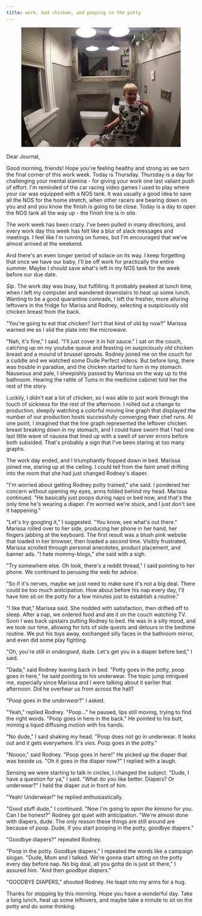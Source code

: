 ```yaml
---
title: work, bad chicken, and pooping in the potty
---
```


<figure>
  <a href="/images/banners/2020-04-16.jpg">
    <img alt="banner" src="/images/banners/2020-04-16.jpg"/>
  </a>
</figure>

Dear Journal,

Good morning, friends!  Hope you're feeling healthy and strong as we
turn the final corner of this work week.  Today is Thursday.  Thursday
is a day for challenging your mental stamina - for giving your work
one last valiant push of effort.  I'm reminded of the car racing video
games I used to play where your car was equipped with a NOS tank.  It
was usually a good idea to save all the NOS for the home stretch, when
other racers are bearing down on you and and you know the finish is
going to be close.  Today is a day to open the NOS tank all the way
up - the finish line is in site.

The work week has been crazy.  I've been pulled in many directions,
and every work day this week has felt like a blur of slack messages
and meetings.  I feel like I'm running on fumes, but I'm encouraged
that we've almost arrived at the weekend.

And there's an even longer period of solace on its way.  I keep
forgetting that once we have our baby, I'll be off work for
practically the entire summer.  Maybe I should save what's left in my
NOS tank for the week before our due date.

_Sip_.  The work day was busy, but fulfilling.  It probably peaked at
lunch time, when I left my computer and wandered downstairs to heat up
some lunch.  Wanting to be a good quarantine comrade, I left the
fresher, more alluring leftovers in the fridge for Marisa and Rodney,
selecting a suspiciously old chicken breast from the back.

"You're going to eat that chicken?  Isn't that kind of old by now?"
Marissa warned me as I slid the plate into the microwave.

"Nah, it's fine," I said.  "I'll just cover it in hot sauce."  I sat
on the couch, catching up on my youtube queue and feasting on
suspiciously old chicken breast and a mound of brussel sprouts.
Rodney joined me on the couch for a cuddle and we watched some Dude
Perfect videos.  But before long, there was trouble in paradise, and
the chicken started to turn in my stomach.  Nauseous and pale, I
sheepishly passed by Marissa on the way up to the bathroom.  Hearing
the rattle of Tums in the medicine cabinet told her the rest of the
story.

Luckily, I didn't eat a lot of chicken, so I was able to just work
through the touch of sickness for the rest of the afternoon.  I rolled
out a change to production, sleepily watching a colorful moving line
graph that displayed the number of our production hosts successfully
converging their chef runs.  At one point, I imagined that the line
graph represented the leftover chicken breast breaking down in my
stomach, and I could have sworn that I had one last little wave of
nausea that lined up with a swell of server errors before both
subsided.  That's probably a sign that I've been staring at too many
graphs.

The work day ended, and I triumphantly flopped down in bed.  Marissa
joined me, staring up at the ceiling.  I could tell from the faint
smell drifting into the room that she had just changed Rodney's
diaper.

"I'm worried about getting Rodney potty trained," she said.  I
pondered her concern without opening my eyes, arms folded behind my
head.  Marissa continued.  "He basically just poops during naps or bed
now, and that's the only time he's wearing a diaper.  I'm worried
we're stuck, and I just don't see it happening."

"Let's try googling it," I suggested.  "You know, see what's out
there."  Marissa rolled over to her side, producing her phone in her
hand, her fingers jabbing at the keyboard.  The first result was a
blush pink website that loaded in her browser, then loaded a second
time.  Visibly frustrated, Marissa scrolled through personal
anecdotes, product placement, and banner ads.  "I hate mommy-blogs,"
she said with a sigh.

"Try somewhere else.  Oh look, there's a reddit thread," I said
pointing to her phone.  We continued to perusing the web for advice.

"So if it's nerves, maybe we just need to make sure it's not a big
deal.  There could be too much anticipation.  How about before his nap
every day, I'll have him sit on the potty for a few minutes just to
establish a routine."

"I like that," Marissa said.  She nodded with satisfaction, then
drifted off to sleep.  After a nap, we ordered food and ate it on the
couch watching TV.  Soon I was back upstairs putting Rodney to bed.
He was in a silly mood, and we took our time, allowing for lots of
side quests and detours in the bedtime routine.  We put his toys away,
exchanged silly faces in the bathroom mirror, and even did some play
fighting.

"Oh, you're still in _ondergoed_, dude.  Let's get you in a diaper
before bed," I said.

"Dada," said Rodney leaning back in bed.  "Potty goes in the potty,
poop goes in here," he said pointing to his underwear.  The topic jump
intrigued me, especially since Marissa and I were talking about it
earlier that afternoon.  Did he overhear us from across the hall?

"Poop goes in the _underwear_?" I asked.

"Yeah," replied Rodney.  "Poop..." he paused, lips still moving,
trying to find the right words.  "Poop goes in here in the back."  He
pointed to his butt, miming a liquid diffusing motion with his hands.

"No dude," I said shaking my head.  "Poop does not go in underwear.
It leaks out and it gets everywhere.  It's _vies_.  Poop goes in the
potty."

"Noooo," said Rodney.  "Poop goes in here!"  He picked up the diaper
that was beside us.  "Oh it goes in the diaper now?" I replied with a
laugh.

Sensing we were starting to talk in circles, I changed the subject.
"Dude, I have a question for ya," I said.  "What do you like better.
Diapers?  Or underwear?"  I held the diaper out in front of him.

"Yeah!  Underwear!" he replied enthusiastically.

"Good stuff dude," I continued.  "Now I'm going to _open the kimono_
for you.  Can I be honest?"  Rodney got quiet with anticipation.
"We're almost done with diapers, dude.  The only reason these things
are still around are because of poop.  Dude, if you start pooping in
the potty, goodbye diapers."

"Goodbye diapers?" repeated Rodney.

"Poop in the potty.  Goodbye diapers."  I repeated the words like a
campaign slogan.  "Dude, Mom and I talked.  We're gonna start sitting
on the potty every day before nap.  No big deal, all you gotta do is
just sit there," I assured him.  "And then _goodbye diapers_."

"GOODBYE DIAPERS," shouted Rodney.  He leapt into my arms for a hug.

Thanks for stopping by this morning.  Hope you have a wonderful
day. Take a long lunch, heat up some leftovers, and maybe take a
minute to sit on the potty and do some thinking.
